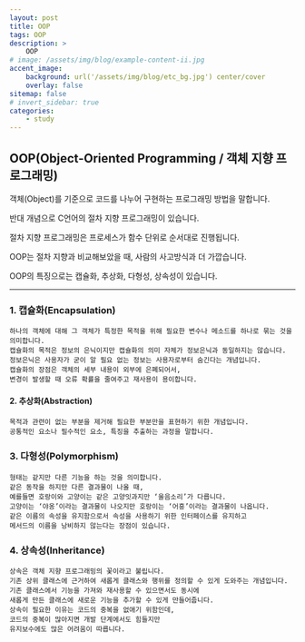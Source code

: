 ```yaml
---
layout: post
title: OOP
tags: OOP
description: >
    OOP
# image: /assets/img/blog/example-content-ii.jpg
accent_image:
    background: url('/assets/img/blog/etc_bg.jpg') center/cover
    overlay: false
sitemap: false
# invert_sidebar: true
categories:
    - study
---
```


## OOP(Object-Oriented Programming / 객체 지향 프로그래밍)

객체(Object)를 기준으로 코드를 나누어 구현하는 프로그래밍 방법을 말합니다.

반대 개념으로 C언어의 절차 지향 프로그래밍이 있습니다.

절차 지향 프로그래밍은 프로세스가 함수 단위로 순서대로 진행됩니다.

OOP는 절차 지향과 비교해보았을 때, 사람의 사고방식과 더 가깝습니다.

OOP의 특징으로는 캡슐화, 추상화, 다형성, 상속성이 있습니다.

---

### 1. 캡슐화(Encapsulation)

    하나의 객체에 대해 그 객체가 특정한 목적을 위해 필요한 변수나 메소드를 하나로 묶는 것을 의미합니다.
    캡슐화의 목적은 정보의 은닉이지만 캡슐화의 의미 자체가 정보은닉과 동일하지는 않습니다.
    정보은닉은 사용자가 굳이 알 필요 없는 정보는 사용자로부터 숨긴다는 개념입니다.
    캡슐화의 장점은 객체의 세부 내용이 외부에 은폐되어서,
    변경이 발생할 때 오류 확률을 줄여주고 재사용이 용이합니다.

#### 2. 추상화(Abstraction)

    목적과 관련이 없는 부분을 제거해 필요한 부분만을 표현하기 위한 개념입니다.
    공통적인 요소나 필수적인 요소, 특징을 추출하는 과정을 말합니다.

### 3. 다형성(Polymorphism)

    형태는 같지만 다른 기능을 하는 것을 의미합니다.
    같은 동작을 하지만 다른 결과물이 나올 때,
    예를들면 호랑이와 고양이는 같은 고양잇과지만 ‘울음소리’가 다릅니다.
    고양이는 ‘야옹’이라는 결과물이 나오지만 호랑이는 ‘어흥’이라는 결과물이 나옵니다.
    같은 이름의 속성을 유지함으로서 속성을 사용하기 위한 인터페이스를 유지하고
    메서드의 이름을 낭비하지 않는다는 장점이 있습니다.

### 4. 상속성(Inheritance)

    상속은 객체 지향 프로그래밍의 꽃이라고 불립니다.
    기존 상위 클래스에 근거하여 새롭게 클래스와 행위를 정의할 수 있게 도와주는 개념입니다.
    기존 클래스에서 기능을 가져와 재사용할 수 있으면서도 동시에
    새롭게 만든 클래스에 새로운 기능을 추가할 수 있게 만들어줍니다.
    상속이 필요한 이유는 코드의 중복을 없애기 위함인데,
    코드의 중복이 많아지면 개발 단계에서도 힘들지만
    유지보수에도 많은 어려움이 따릅니다.
